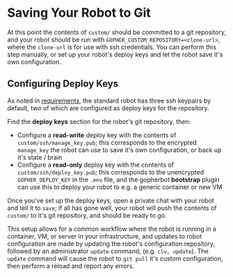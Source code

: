 # Saving Your Robot to Git
At this point the contents of `custom/` should be committed to a git repository, and your robot should be run with `GOPHER_CUSTOM_REPOSITORY=<clone-url>`, where the `clone-url` is for use with ssh credentials. You can perform this step manually, or set up your robot's deploy keys and let the robot save it's own configuration.

## Configuring Deploy Keys
As noted in [requirements](Requirements.md#git-access), the standard robot has three ssh keypairs by default, two of which are configured as deploy keys for the repository.

Find the **deploy keys** section for the robot's git repository, then:
* Configure a **read-write** deploy key with the contents of `custom/ssh/manage_key.pub`; this corresponds to the encrypted `manage_key` the robot can use to save it's own configuration, or back up it's state / brain
* Configure a **read-only** deploy key with the contents of `custom/ssh/deploy_key.pub`; this corresponds to the unencrypted `GOPHER_DEPLOY_KEY` in the `.env` file, and the gopherbot **bootstrap** plugin can use this to deploy your robot to e.g. a generic container or new VM

Once you've set up the deploy keys, open a private chat with your robot and tell it to `save`; if all has gone well, your robot will push the contents of `custom/` to it's git repository, and should be ready to go.

This setup allows for a common workflow where the robot is running in a container, VM, or server in your infrastructure, and updates to robot configuration are made by updating the robot's configuration repository, followed by an administrator `update` command, (e.g. `clu, update`). The `update` command will cause the robot to `git pull` it's custom configuration, then perform a reload and report any errors.
